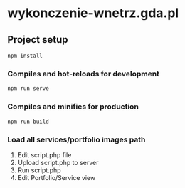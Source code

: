 # wykonczenie-wnetrz.gda.pl

## Project setup
```
npm install
```

### Compiles and hot-reloads for development
```
npm run serve
```

### Compiles and minifies for production
```
npm run build
```
### Load all services/portfolio images path
1. Edit script.php file
2. Upload script.php to server
3. Run script.php
4. Edit Portfolio/Service view
